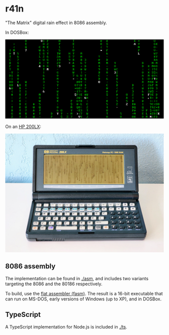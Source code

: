 # r41n

"The Matrix" digital rain effect in 8086 assembly.

In DOSBox:

<p align="center"><img src="./assets/r41n-dosbox.gif"/></p>

On an [HP 200LX](https://en.wikipedia.org/wiki/HP_200LX):

<p align="center"><img src="./assets/r41n-200lx.jpg"/></p>

## 8086 assembly

The implementation can be found in [./asm](https://github.com/jichu4n/r41n/blob/master/asm/), and includes two variants targeting the 8086 and the 80186 respectively.

To build, use the [flat assembler (fasm)](https://flatassembler.net/). The result is a 16-bit executable that can run on MS-DOS, early versions of Windows (up to XP), and in DOSBox.

## TypeScript

A TypeScript implementation for Node.js is included in [./ts](https://github.com/jichu4n/r41n/blob/master/ts/).
